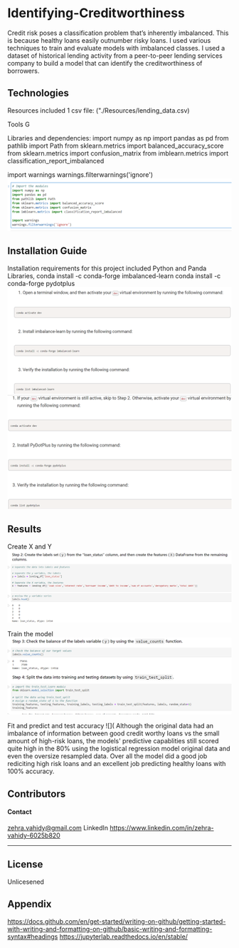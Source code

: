 # Identifying-Creditworthiness
Credit risk poses a classification problem that’s inherently imbalanced. This is because healthy loans easily outnumber risky loans. I used various techniques to train and evaluate models with imbalanced classes. I used a dataset of historical lending activity from a peer-to-peer lending services company to build a model that can identify the creditworthiness of borrowers.

## Technologies
Resources included 1 csv file:
("./Resources/lending_data.csv)


Tools
G

Libraries and dependencies:
import numpy as np
import pandas as pd
from pathlib import Path
from sklearn.metrics import balanced_accuracy_score
from sklearn.metrics import confusion_matrix
from imblearn.metrics import classification_report_imbalanced

import warnings
warnings.filterwarnings('ignore')
![](Screenshots/import_modules.png)

## Installation Guide
Installation requirements for this project included Python and Panda Libraries,
conda install -c conda-forge imbalanced-learn
conda install -c conda-forge pydotplus
![](Screenshots/install_imbalances_learn.png)
![](Screenshots/install_pydotplus.png)

## Results
Create X and Y
![](Screenshots/y_X.png)

Train the model
![](Screenshots/train.png)

Fit and predict and test accuracy
![](
Although the original data had an imbalance of information between good credit worthy loans vs the small amount of high-risk loans, the models' predictive capablities still scored quite high in the 80%  using the logistical regression model original data and even the oversize resampled data. Over all the model did a good job rediciting high risk loans and an excellent job predicting healthy loans with 100% accuracy.

## Contributors

#### Contact
zehra.vahidy@gmail.com
LinkedIn https://www.linkedin.com/in/zehra-vahidy-6025b820

---

## License

Unlicesened

## Appendix
https://docs.github.com/en/get-started/writing-on-github/getting-started-with-writing-and-formatting-on-github/basic-writing-and-formatting-syntax#headings
https://jupyterlab.readthedocs.io/en/stable/
